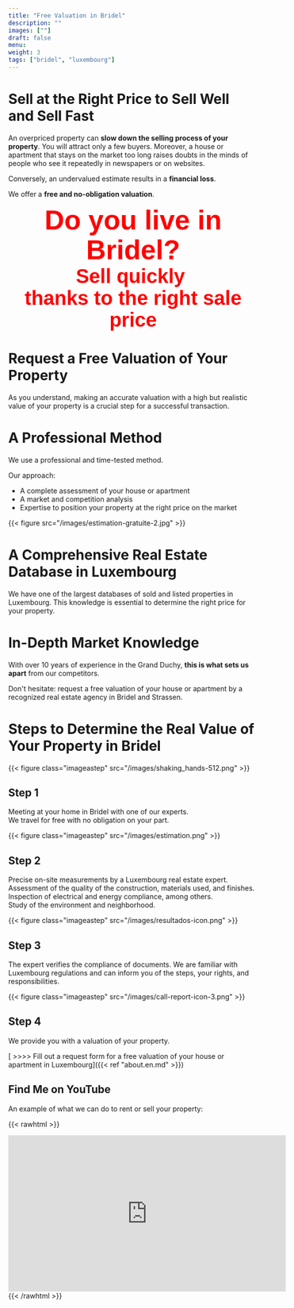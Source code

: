```yaml
---
title: "Free Valuation in Bridel"
description: ""
images: [""]
draft: false
menu: 
weight: 3
tags: ["bridel", "luxembourg"]
---
```


# Sell at the Right Price to Sell Well and Sell Fast

An overpriced property can **slow down the selling process of your property**. You will attract only a few buyers. Moreover, a house or apartment that stays on the market too long raises doubts in the minds of people who see it repeatedly in newspapers or on websites.

Conversely, an undervalued estimate results in a **financial loss**.

We offer a **free and no-obligation valuation**.

<div style="font-family: 'Source Sans Pro', sans-serif;font-size:55px; font-weight:700; color:red;line-height:1.1; text-align: center;" class="text-content">Do you live in Bridel?</div></div>

<div style="font-family: 'Source Sans Pro', sans-serif;font-size:40px; font-weight:700; color:red;line-height:1.1; text-align: center;" class="text-content">Sell quickly&nbsp;<div>thanks to the right sale price</div></div>

# Request a Free Valuation of Your Property

As you understand, making an accurate valuation with a high but realistic value of your property is a crucial step for a successful transaction.

# A Professional Method

We use a professional and time-tested method.

Our approach:

 * A complete assessment of your house or apartment 
 * A market and competition analysis
 * Expertise to position your property at the right price on the market

{{< figure src="/images/estimation-gratuite-2.jpg" >}}

# A Comprehensive Real Estate Database in Luxembourg

We have one of the largest databases of sold and listed properties in Luxembourg. This knowledge is essential to determine the right price for your property.

# In-Depth Market Knowledge

With over 10 years of experience in the Grand Duchy, **this is what sets us apart** from our competitors.

Don't hesitate: request a free valuation of your house or apartment by a recognized real estate agency in Bridel and Strassen.

# Steps to Determine the Real Value of Your Property in Bridel

{{< figure class="imageastep" src="/images/shaking_hands-512.png" >}} 
## Step 1
Meeting at your home in Bridel with one of our experts.  
We travel for free with no obligation on your part.

{{< figure class="imageastep" src="/images/estimation.png" >}}  
## Step 2  
Precise on-site measurements by a Luxembourg real estate expert.  
Assessment of the quality of the construction, materials used, and finishes.  
Inspection of electrical and energy compliance, among others.  
Study of the environment and neighborhood.

{{< figure class="imageastep" src="/images/resultados-icon.png" >}}  
## Step 3  
The expert verifies the compliance of documents. We are familiar with Luxembourg regulations and can inform you of the steps, your rights, and responsibilities.

{{< figure class="imageastep" src="/images/call-report-icon-3.png" >}}  
## Step 4  
We provide you with a valuation of your property.

[ >>>> Fill out a request form for a free valuation of your house or apartment in Luxembourg]({{< ref  "about.en.md" >}})

## Find Me on YouTube

An example of what we can do to rent or sell your property:

{{< rawhtml >}}
<div class="youtubevideowrap">
    <div class="video-container">
    <iframe width="560" height="315" src="https://www.youtube.com/embed/Y4GGS9TNRoI" frameborder="0" allow="accelerometer; autoplay; encrypted-media; gyroscope; picture-in-picture" allowfullscreen></iframe>
    </div>
</div>
{{< /rawhtml >}}

